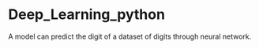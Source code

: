 # Deep_Learning_python
A model can predict the digit of a dataset of digits through neural network.
